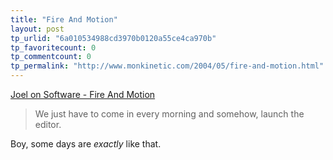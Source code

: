```yaml
---
title: "Fire And Motion"
layout: post
tp_urlid: "6a010534988cd3970b0120a55ce4ca970b"
tp_favoritecount: 0
tp_commentcount: 0
tp_permalink: "http://www.monkinetic.com/2004/05/fire-and-motion.html"
---
```

<a href="http://www.joelonsoftware.com/articles/fog0000000339.html">Joel on Software - Fire And Motion</a>
> We just have to come in every morning and somehow, launch the editor.

Boy, some days are *exactly* like that.
